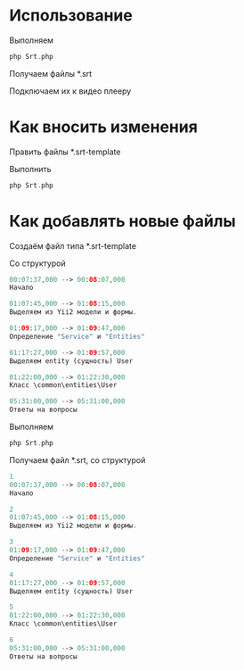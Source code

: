 # Использование

Выполняем
```php
php Srt.php
```
Получаем файлы *.srt

Подключаем их к видео плееру

# Как вносить изменения
Править файлы *.srt-template

Выполнить
```php
php Srt.php
```

# Как добавлять новые файлы

Создаём файл типа *.srt-template

Со структурой
```php
00:07:37,000 --> 00:08:07,000
Начало

01:07:45,000 --> 01:08:15,000
Выделяем из Yii2 модели и формы.

01:09:17,000 --> 01:09:47,000
Определение "Service" и "Entities"

01:17:27,000 --> 01:09:57,000
Выделяем entity (сущность) User

01:22:00,000 --> 01:22:30,000
Класс \common\entities\User

05:31:00,000 --> 05:31:00,000
Ответы на вопросы
```
Выполняем
```php
php Srt.php
```
Получаем файл *.srt, со структурой
```php
1
00:07:37,000 --> 00:08:07,000
Начало

2
01:07:45,000 --> 01:08:15,000
Выделяем из Yii2 модели и формы.

3
01:09:17,000 --> 01:09:47,000
Определение "Service" и "Entities"

4
01:17:27,000 --> 01:09:57,000
Выделяем entity (сущность) User

5
01:22:00,000 --> 01:22:30,000
Класс \common\entities\User

6
05:31:00,000 --> 05:31:00,000
Ответы на вопросы
```